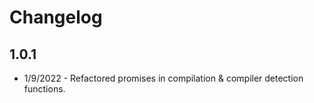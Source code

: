 # Changelog

## 1.0.1

- 1/9/2022 - Refactored promises in compilation & compiler detection functions.

